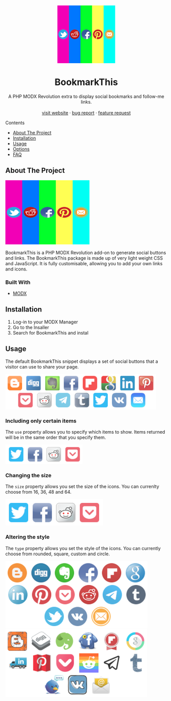 <!-- PROJECT LOGO -->
<br />
<p align="center">
  <a href="https://github.com/othneildrew/Best-README-Template">
    <img src="_images/bookmarkthis.png" alt="Logo" width="180" height="180">
  </a>

  <h1 align="center">BookmarkThis</h1>

  <p align="center">
    A PHP MODX Revolution extra to display social bookmarks and follow-me links.
    <br />
    <br />
    <a href="https://madaboutbrighton.net/projects/bookmarkthis">visit website</a>
    ·
    <a href="https://github.com/madaboutbrighton/bookmarkthis/issues">bug report</a>
    ·
    <a href="https://github.com/madaboutbrighton/bookmarkthis/issues">feature request</a>
  </p>
</p>

Contents
  - [About The Project](#about-the-project)
  - [Installation](#installation)
  - [Usage](#usage)
  - [Options](#options)
  - [FAQ](#faq)

<!-- ABOUT THE PROJECT -->
## About The Project

<img src="_images/bookmarkthis.png" alt="BookmarkThis Screen Shot" width="262" height="200">

BookmarkThis is a PHP MODX Revolution add-on to generate social buttons and links. The BookmarkThis package is made up of very light weight CSS and JavaScript. It is fully customisable, allowing you to add your own links and icons.

### Built With

  - [MODX](https://modx.com/)

## Installation

1. Log-in to your MODX Manager
2. Go to the Insaller
3. Search for BookmarkThis and instal

## Usage

The default BookmarkThis snippet displays a set of social buttons that a visitor can use to share your page.

<img src="_images/share-rounded.png" alt="Logo" width="469" height="110">

### Including only certain items

The `use` property allows you to specify which items to show. Items returned will be in the same order that you specify them.

<img src="_images/share-rounded-use.png" alt="Logo" width="241" height="60">

### Changing the size

The `size` property allows you set the size of the icons. You can currenlty choose from 16, 36, 48 and 64.

<img src="_images/share-rounded-use-size.png" alt="Logo" width="304" height="82">

### Altering the style

The `type` property allows you set the style of the icons. You can currently choose from rounded, square, custom and circle.

<img src="_images/share-circle.png" alt="Logo" width="442" height="210">

<img src="_images/share-custom-size.png" alt="Logo" width="441" height="211">


[screenshot1]: _images/screenshot1.png
